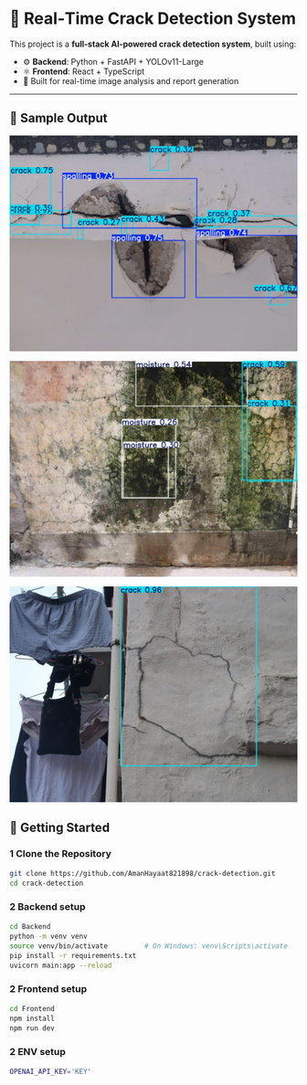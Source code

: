 # 🧠 Real‑Time Crack Detection System

This project is a **full‑stack AI‑powered crack detection system**, built using:

- ⚙️ **Backend**: Python + FastAPI + YOLOv11-Large
- ⚛️ **Frontend**: React + TypeScript
- 🎯 Built for real-time image analysis and report generation

---

## 📸 Sample Output

![Crack Detection Result](Backend/Backend/results/1.jpg)

![Crack Detection Result](Backend/Backend/results/2.jpg)

![Crack Detection Result](Backend/Backend/inference_result.png)

## 🚀 Getting Started

### 1️ Clone the Repository

```bash
git clone https://github.com/AmanHayaat821898/crack-detection.git
cd crack-detection
```

### 2 Backend setup
```bash
cd Backend
python -m venv venv
source venv/bin/activate         # On Windows: venv\Scripts\activate
pip install -r requirements.txt
uvicorn main:app --reload
```


### 2 Frontend setup
```bash
cd Frontend
npm install
npm run dev
```

### 2 ENV setup
```bash
OPENAI_API_KEY='KEY'
```





